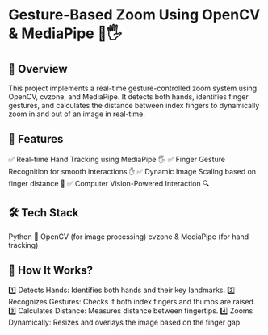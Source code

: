 # Gesture-Based Zoom Using OpenCV & MediaPipe 🚀🖐️

## 📌 Overview
This project implements a real-time gesture-controlled zoom system using OpenCV, cvzone, and MediaPipe. It detects both hands, identifies finger gestures, and calculates the distance between index fingers to dynamically zoom in and out of an image in real-time.

## 🎯 Features
✅ Real-time Hand Tracking using MediaPipe 🖐️
✅ Finger Gesture Recognition for smooth interactions ✋
✅ Dynamic Image Scaling based on finger distance 📏
✅ Computer Vision-Powered Interaction 🔍

## 🛠️ Tech Stack
Python 🐍
OpenCV (for image processing)
cvzone & MediaPipe (for hand tracking)

## 📸 How It Works?
1️⃣ Detects Hands: Identifies both hands and their key landmarks.
2️⃣ Recognizes Gestures: Checks if both index fingers and thumbs are raised.
3️⃣ Calculates Distance: Measures distance between fingertips.
4️⃣ Zooms Dynamically: Resizes and overlays the image based on the finger gap.
